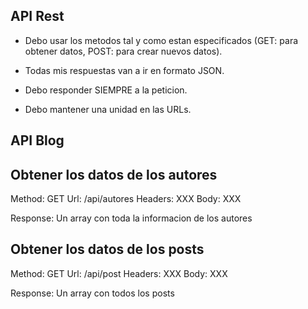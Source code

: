 ## API Rest

- Debo usar los metodos tal y como estan especificados (GET: para obtener datos, POST: para crear nuevos datos).

- Todas mis respuestas van a ir en formato JSON.

- Debo responder SIEMPRE a la peticion.

- Debo mantener una unidad en las URLs.




## API Blog

## Obtener los datos de los autores

Method: GET
Url: /api/autores
Headers: XXX
Body: XXX

Response: Un array con toda la informacion de los autores


## Obtener los datos de los posts

Method: GET
Url: /api/post
Headers: XXX
Body: XXX

Response: Un array con todos los posts



